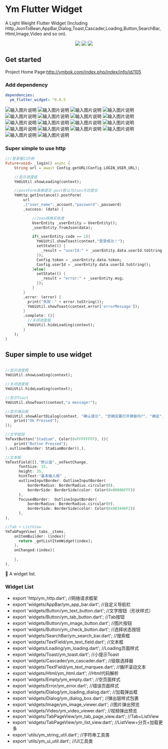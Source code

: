 # Ym Flutter Widget
A Light Weight Flutter Widget
(Including Http,JsonToBean,AppBar,Dialog,Toast,Cascader,Loading,Button,SearchBar,Html,Image,Video and so on).


<p align="center" >
    <img src="https://img.shields.io/badge/flutter-2.2.0-green" />
    <img src="https://img.shields.io/badge/ym flutter widget-0.0.4-orange" />
    <img src="https://img.shields.io/badge/dio-4.9.0-blue" />
</p>
  
## Get started
Project Home Page:http://ymbok.com/index.php/index/info/id/105

### Add dependency

```yaml
dependencies:
  ym_flutter_widget: ^0.0.5
```

![输入图片说明](https://images.gitee.com/uploads/images/2021/0531/134456_7001ef4a_1461204.png "1.png")
![输入图片说明](https://images.gitee.com/uploads/images/2021/0531/134504_fadbefbe_1461204.png "2.png")
![输入图片说明](https://images.gitee.com/uploads/images/2021/0531/134512_73d65a48_1461204.png "3.png")
![输入图片说明](https://images.gitee.com/uploads/images/2021/0531/134518_6dba8ac6_1461204.png "4.png")
![输入图片说明](https://images.gitee.com/uploads/images/2021/0531/134524_c0ca803a_1461204.png "5.png")
![输入图片说明](https://images.gitee.com/uploads/images/2021/0531/134529_54bc1cfe_1461204.png "6.png")
![输入图片说明](https://images.gitee.com/uploads/images/2021/0531/134535_34c176dd_1461204.png "7.png")
![输入图片说明](https://images.gitee.com/uploads/images/2021/0531/134541_0d61364c_1461204.png "8.png")
![输入图片说明](https://images.gitee.com/uploads/images/2021/0531/134547_b8d649a3_1461204.png "9.png")
![输入图片说明](https://images.gitee.com/uploads/images/2021/0531/134553_205a73ca_1461204.png "10.png")
![输入图片说明](https://images.gitee.com/uploads/images/2021/0531/134559_cd16b650_1461204.png "11.png")
![输入图片说明](https://images.gitee.com/uploads/images/2021/0531/134604_24dcbced_1461204.png "12.png")
![输入图片说明](https://images.gitee.com/uploads/images/2021/0531/134610_92c26753_1461204.png "13.png")
![输入图片说明](https://images.gitee.com/uploads/images/2021/0531/134617_ac03a280_1461204.png "14.png")
![输入图片说明](https://images.gitee.com/uploads/images/2021/0531/134622_49a1cfe2_1461204.png "15.png")
![输入图片说明](https://images.gitee.com/uploads/images/2021/0531/134628_1e792f0e_1461204.png "16.png")
![输入图片说明](https://images.gitee.com/uploads/images/2021/0611/175410_fe536034_1461204.png "17.png")
![输入图片说明](https://images.gitee.com/uploads/images/2021/0611/175419_222979d4_1461204.png "18.png")

### Super simple to use http

```dart
///登录接口示例
Future<void> _login() async {
    String url = await Config.getURL(Config.LOGIN_USER_URL);

    //显示进度框
    YmUiUtil.showLoading(context);

    //postForm表单提交 post默认为Json方式提交
    YmHttp.getInstance().postForm(
        url
        ,{"user_name":_account,"password":_password}
        ,success: (data) {

            //Json转换实体类
            UserEntity _userEntity = UserEntity();
            _userEntity.fromJson(data);

            if(_userEntity.code == 1){
              YmUiUtil.showToast(context,"登录成功！");
              setState(() {
                _result = "userId:" + _userEntity.data.userId.toString() + ",token:" + _userEntity.data.token;
              });
              Config.token = _userEntity.data.token;
              Config.userId = _userEntity.data.userId.toString();
            }else{
              setState(() {
                _result = "error:" + _userEntity.msg;
              });
            }
        }
        ,error: (error) {
          print("失败：" + error.toString());
          YmUiUtil.showToast(context,error['errorMessage']);
        }
        ,complete: (){
          //关闭进度框
          YmUiUtil.hideLoading(context);
        }
    );
}
```

## Super simple to use widget

```dart

//显示进度框
YmUiUtil.showLoading(context);

//关闭进度框
YmUiUtil.hideLoading(context);

//显示Toast
YmUiUtil.showToast(context,"a message!");

//显示弹出框
YmUiUtil.showAlertDialog(context, "确认提示", "您确定要打开弹窗吗?", "确定", "取消",onOkPressed: (){
    print("Ok Pressed");
});

//文字按钮
YmTextButton("Stadium", Color(0xFFFFFFFF), (){
    print("Button Pressed");
},outlinedBorder: StadiumBorder(),),

//文本框
YmTextField([],"默认值",_onTextChange,
      fontSize: 15,
      height: 35,
      hintText:"基本输入框" ,
      outlineInputBorder: OutlineInputBorder(
          borderRadius: BorderRadius.circular(0),
          borderSide: BorderSide(color: Color(0x00606FFF))
      ),
      focusedBorder:  OutlineInputBorder(
          borderRadius: BorderRadius.circular(0),
          borderSide: BorderSide(color: Color(0x003446F2))
      ),
),

//Tab + ListView
YmTabPageView(_tabs,_items,
    onItemBuilder: (index){
      return _getListItemWidget(index);
    },
    onChanged:(index){
     
    },
),

```

🎉 A widget list.

### Widget List

- export 'http/ym_http.dart';                           //网络请求框架
- export 'widgets/AppBar/ym_app_bar.dart';              //自定义导航栏
- export 'widgets/Button/ym_text_button.dart';          //文字按钮（形状样式）
- export 'widgets/Button/ym_tab_button.dart';           //Tab按钮
- export 'widgets/Button/ym_image_button.dart';         //图片按钮
- export 'widgets/Button/ym_check_button.dart';         //选择状态按钮
- export 'widgets/SearchBar/ym_search_bar.dart';        //搜索框
- export 'widgets/TextField/ym_text_field.dart';        //文本框
- export 'widgets/Loading/ym_loading.dart';             //Loading页面样式
- export 'widgets/Toast/ym_toast.dart';                 //小提示Toast
- export 'widgets/Cascader/ym_cascader.dart';           //级联选择器
- export 'widgets/TextField/ym_text_marquee.dart';      //循环滚动文本
- export 'widgets/Html/ym_html.dart';                   //Html代码解析
- export 'widgets/Empty/ym_empty.dart';                 //空页面样式
- export 'widgets/Error/ym_error.dart';                 //错误页面样式
- export 'widgets/Dialog/ym_loading_dialog.dart';       //加载弹出框
- export 'widgets/Dialog/ym_dialog_box.dart';           //弹出层样式包裹
- export 'widgets/Image/ym_image_viewer.dart';          //图片弹出预览
- export 'widgets/Video/ym_video_viewer.dart';          //视频弹出预览
- export 'widgets/TabPageView/ym_tab_page_view.dart';   //Tab+ListView
- export 'widgets/TabPageView/ym_list_view.dart';       //ListView+分页+加载更多
- export 'utils/ym_string_util.dart';                   //字符串工具类
- export 'utils/ym_ui_util.dart';                       //UI工具类

